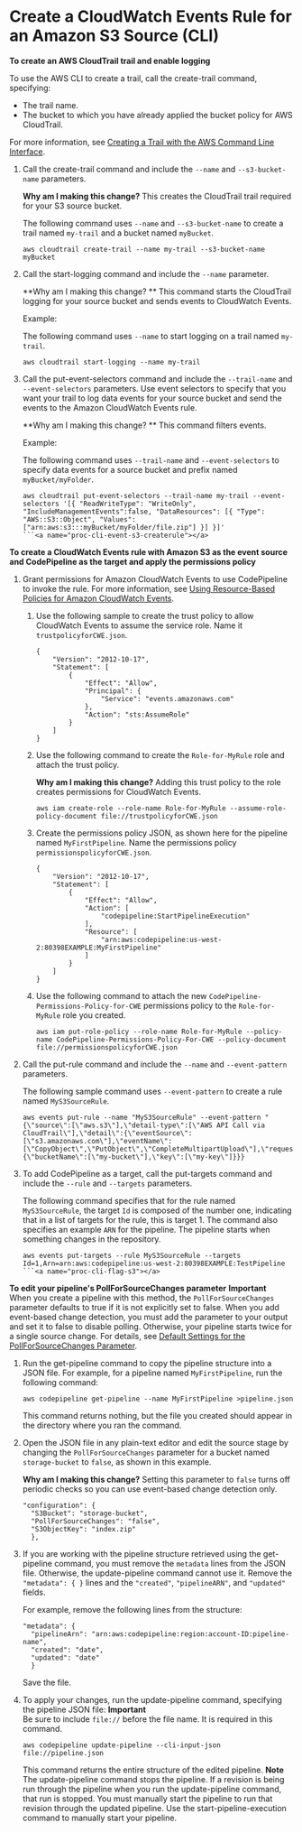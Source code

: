 # Create a CloudWatch Events Rule for an Amazon S3 Source \(CLI\)<a name="create-cloudtrail-S3-source-cli"></a><a name="proc-cli-event-s3-createtrail"></a>

**To create an AWS CloudTrail trail and enable logging**

To use the AWS CLI to create a trail, call the create\-trail command, specifying:
+ The trail name\.
+ The bucket to which you have already applied the bucket policy for AWS CloudTrail\.

For more information, see [Creating a Trail with the AWS Command Line Interface](https://docs.aws.amazon.com/awscloudtrail/latest/userguide/cloudtrail-create-and-update-a-trail-by-using-the-aws-cli.html)\.

1. Call the create\-trail command and include the `--name` and `--s3-bucket-name` parameters\.

   **Why am I making this change?** This creates the CloudTrail trail required for your S3 source bucket\.

   The following command uses `--name` and `--s3-bucket-name` to create a trail named `my-trail` and a bucket named `myBucket`\.

   ```
   aws cloudtrail create-trail --name my-trail --s3-bucket-name myBucket
   ```

1. Call the start\-logging command and include the `--name` parameter\.

   **Why am I making this change? ** This command starts the CloudTrail logging for your source bucket and sends events to CloudWatch Events\.

   Example:

   The following command uses `--name` to start logging on a trail named `my-trail`\.

   ```
   aws cloudtrail start-logging --name my-trail
   ```

1. Call the put\-event\-selectors command and include the `--trail-name` and `--event-selectors` parameters\. Use event selectors to specify that you want your trail to log data events for your source bucket and send the events to the Amazon CloudWatch Events rule\.

   **Why am I making this change? ** This command filters events\.

   Example:

   The following command uses `--trail-name` and `--event-selectors` to specify data events for a source bucket and prefix named `myBucket/myFolder`\.

   ```
   aws cloudtrail put-event-selectors --trail-name my-trail --event-selectors '[{ "ReadWriteType": "WriteOnly", "IncludeManagementEvents":false, "DataResources": [{ "Type": "AWS::S3::Object", "Values": ["arn:aws:s3:::myBucket/myFolder/file.zip"] }] }]'
   ```<a name="proc-cli-event-s3-createrule"></a>

**To create a CloudWatch Events rule with Amazon S3 as the event source and CodePipeline as the target and apply the permissions policy**

1. Grant permissions for Amazon CloudWatch Events to use CodePipeline to invoke the rule\. For more information, see [Using Resource\-Based Policies for Amazon CloudWatch Events](http://docs.aws.amazon.com/AmazonCloudWatch/latest/events/resource-based-policies-cwe.html)\.

   1. Use the following sample to create the trust policy to allow CloudWatch Events to assume the service role\. Name it `trustpolicyforCWE.json`\.

      ```
      {
          "Version": "2012-10-17",
          "Statement": [
              {
                  "Effect": "Allow",
                  "Principal": {
                      "Service": "events.amazonaws.com"
                  },
                  "Action": "sts:AssumeRole"
              }
          ]
      }
      ```

   1. Use the following command to create the `Role-for-MyRule` role and attach the trust policy\.

      **Why am I making this change?** Adding this trust policy to the role creates permissions for CloudWatch Events\.

      ```
      aws iam create-role --role-name Role-for-MyRule --assume-role-policy-document file://trustpolicyforCWE.json
      ```

   1. Create the permissions policy JSON, as shown here for the pipeline named `MyFirstPipeline`\. Name the permissions policy `permissionspolicyforCWE.json`\.

      ```
      {
          "Version": "2012-10-17",
          "Statement": [
              {
                  "Effect": "Allow",
                  "Action": [
                      "codepipeline:StartPipelineExecution"
                  ],
                  "Resource": [
                      "arn:aws:codepipeline:us-west-2:80398EXAMPLE:MyFirstPipeline"
                  ]
              }
          ]
      }
      ```

   1. Use the following command to attach the new `CodePipeline-Permissions-Policy-for-CWE` permissions policy to the `Role-for-MyRule` role you created\.

      ```
      aws iam put-role-policy --role-name Role-for-MyRule --policy-name CodePipeline-Permissions-Policy-For-CWE --policy-document file://permissionspolicyforCWE.json
      ```

1. Call the put\-rule command and include the `--name` and `--event-pattern` parameters\.

   The following sample command uses `--event-pattern` to create a rule named `MyS3SourceRule`\.

   ```
   aws events put-rule --name "MyS3SourceRule" --event-pattern "{\"source\":[\"aws.s3\"],\"detail-type\":[\"AWS API Call via CloudTrail\"],\"detail\":{\"eventSource\":[\"s3.amazonaws.com\"],\"eventName\":[\"CopyObject\",\"PutObject\",\"CompleteMultipartUpload\"],\"requestParameters\":{\"bucketName\":[\"my-bucket\"],\"key\":[\"my-key\"]}}}
   ```

1. To add CodePipeline as a target, call the put\-targets command and include the `--rule` and `--targets` parameters\.

   The following command specifies that for the rule named `MyS3SourceRule`, the target `Id` is composed of the number one, indicating that in a list of targets for the rule, this is target 1\. The command also specifies an example `ARN` for the pipeline\. The pipeline starts when something changes in the repository\.

   ```
   aws events put-targets --rule MyS3SourceRule --targets Id=1,Arn=arn:aws:codepipeline:us-west-2:80398EXAMPLE:TestPipeline
   ```<a name="proc-cli-flag-s3"></a>

**To edit your pipeline's PollForSourceChanges parameter**
**Important**  
When you create a pipeline with this method, the `PollForSourceChanges` parameter defaults to true if it is not explicitly set to false\. When you add event\-based change detection, you must add the parameter to your output and set it to false to disable polling\. Otherwise, your pipeline starts twice for a single source change\. For details, see [Default Settings for the PollForSourceChanges Parameter](reference-pipeline-structure.md#PollForSourceChanges-defaults)\.

1. Run the get\-pipeline command to copy the pipeline structure into a JSON file\. For example, for a pipeline named `MyFirstPipeline`, run the following command: 

   ```
   aws codepipeline get-pipeline --name MyFirstPipeline >pipeline.json
   ```

   This command returns nothing, but the file you created should appear in the directory where you ran the command\.

1. Open the JSON file in any plain\-text editor and edit the source stage by changing the `PollForSourceChanges` parameter for a bucket named `storage-bucket` to `false`, as shown in this example\.

   **Why am I making this change?** Setting this parameter to `false` turns off periodic checks so you can use event\-based change detection only\.

   ```
   "configuration": {
     "S3Bucket": "storage-bucket",
     "PollForSourceChanges": "false",
     "S3ObjectKey": "index.zip"
     },
   ```

1. If you are working with the pipeline structure retrieved using the get\-pipeline command, you must remove the `metadata` lines from the JSON file\. Otherwise, the update\-pipeline command cannot use it\. Remove the `"metadata": { }` lines and the `"created"`, `"pipelineARN"`, and `"updated"` fields\.

   For example, remove the following lines from the structure:

   ```
   "metadata": {  
     "pipelineArn": "arn:aws:codepipeline:region:account-ID:pipeline-name",
     "created": "date",
     "updated": "date"
     }
   ```

   Save the file\.

1. To apply your changes, run the update\-pipeline command, specifying the pipeline JSON file:
**Important**  
Be sure to include `file://` before the file name\. It is required in this command\.

   ```
   aws codepipeline update-pipeline --cli-input-json file://pipeline.json
   ```

   This command returns the entire structure of the edited pipeline\.
**Note**  
The update\-pipeline command stops the pipeline\. If a revision is being run through the pipeline when you run the update\-pipeline command, that run is stopped\. You must manually start the pipeline to run that revision through the updated pipeline\. Use the start\-pipeline\-execution command to manually start your pipeline\.